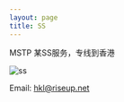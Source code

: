 ```yaml
---
layout: page
title: SS
---
```


MSTP 某SS服务，专线到香港

![ss](https://img.ppuu.org/img/2019/07/ss.png)

Email: hkl@riseup.net
        
